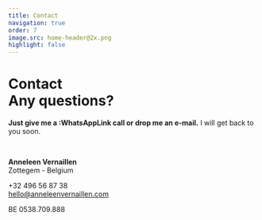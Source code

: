 ```yaml
---
title: Contact
navigation: true
order: 7
image.src: home-header@2x.png
highlight: false
---
```

# Contact<br>Any questions? 

**Just give me a :WhatsAppLink call or drop me an e-mail.**
I will get back to you soon.

<br>

**Anneleen Vernaillen**<br>Zottegem - Belgium

+32 496 56 87 38<br>hello@anneleenvernaillen.com

BE 0538.709.888